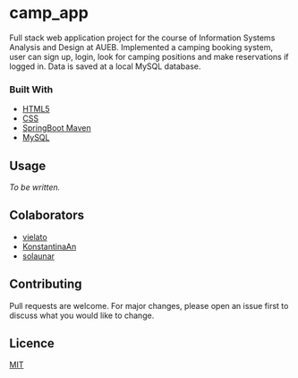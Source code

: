 # camp_app
Full stack web application project for the course of Information Systems Analysis and Design at AUEB. 
Implemented a camping booking system, user can sign up, login, look for camping positions and make reservations if logged in. Data is saved at a local MySQL database.

### Built With
* [HTML5](https://dev.w3.org/html5/html-author/)
* [CSS](https://developer.mozilla.org/en-US/docs/Web/CSS)
* [SpringBoot Maven](https://docs.spring.io/spring-boot/docs/current/reference/htmlsingle/#using.build-systems.maven)
* [MySQL](https://dev.mysql.com/doc/)

## Usage
*To be written.*

## Colaborators 
* [vielato](https://github.com/vielato)
* [KonstantinaAn](https://github.com/KonstantinaAn)
* [solaunar](https://github.com/solaunar)

## Contributing
Pull requests are welcome. For major changes, please open an issue first to discuss what you would like to change.

## Licence
[MIT](https://choosealicense.com/licenses/mit/)

